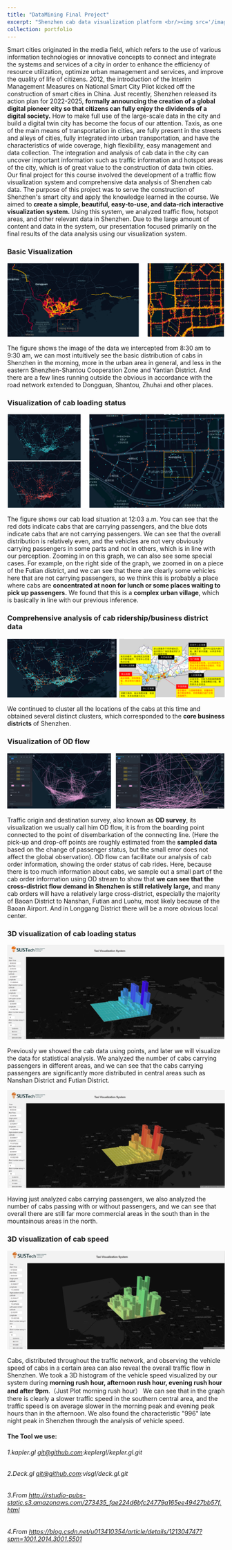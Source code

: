 ```yaml
---
title: "DataMining Final Project"
excerpt: "Shenzhen cab data visualization platform <br/><img src='/images/kl1.png' style='zoom:30%'> <img src='/images/kl2.png' style='zoom:25%'>"
collection: portfolio
---
```




Smart cities originated in the media field, which refers to the use of various information technologies or innovative concepts to connect and integrate the systems and services of a city in order to enhance the efficiency of resource utilization, optimize urban management and services, and improve the quality of life of citizens. 2012, the introduction of the Interim Management Measures on National Smart City Pilot kicked off the construction of smart cities in China. Just recently, Shenzhen released its action plan for 2022-2025, **formally announcing the creation of a global digital pioneer city so that citizens can fully enjoy the dividends of a digital society.** How to make full use of the large-scale data in the city and build a digital twin city has become the focus of our attention. Taxis, as one of the main means of transportation in cities, are fully present in the streets and alleys of cities, fully integrated into urban transportation, and have the characteristics of wide coverage, high flexibility, easy management and data collection. The integration and analysis of cab data in the city can uncover important information such as traffic information and hotspot areas of the city, which is of great value to the construction of data twin cities. Our final project for this course involved the development of a traffic flow visualization system and comprehensive data analysis of Shenzhen cab data. The purpose of this project was to serve the construction of Shenzhen's smart city and apply the knowledge learned in the course. We aimed to **create a simple, beautiful, easy-to-use, and data-rich interactive visualization system.** Using this system, we analyzed traffic flow, hotspot areas, and other relevant data in Shenzhen. Due to the large amount of content and data in the system, our presentation focused primarily on the final results of the data analysis using our visualization system.



### Basic Visualization

![KDD1](/images/KDD1.png)

The figure shows the image of the data we intercepted from 8:30 am to 9:30 am, we can most intuitively see the basic distribution of cabs in Shenzhen in the morning, more in the urban area in general, and less in the eastern Shenzhen-Shantou Cooperation Zone and Yantian District. And there are a few lines running outside the obvious in accordance with the road network extended to Dongguan, Shantou, Zhuhai and other places.



### Visualization of cab loading status

![KDD2](/images/KDD2.png)

The figure shows our cab load situation at 12:03 a.m. You can see that the red dots indicate cabs that are carrying passengers, and the blue dots indicate cabs that are not carrying passengers. We can see that the overall distribution is relatively even, and the vehicles are not very obviously carrying passengers in some parts and not in others, which is in line with our perception. Zooming in on this graph, we can also see some special cases. For example, on the right side of the graph, we zoomed in on a piece of the Futian district, and we can see that there are clearly some vehicles here that are not carrying passengers, so we think this is probably a place where cabs are **concentrated at noon for lunch or some places waiting to pick up passengers.** We found that this is a **complex urban village**, which is basically in line with our previous inference.





### Comprehensive analysis of cab ridership/business district data

![KDD3](/images/KDD3.png)

We continued to cluster all the locations of the cabs at this time and obtained several distinct clusters, which corresponded to the **core business** **districts** of Shenzhen.





### Visualization of OD flow

![KDD4](/images/KDD4.png)

Traffic origin and destination survey, also known as **OD survey**, its visualization we usually call him OD flow, it is from the boarding point connected to the point of disembarkation of the connecting line. (Here the pick-up and drop-off points are roughly estimated from the **sampled data** based on the change of passenger status, but the small error does not affect the global observation). OD flow can facilitate our analysis of cab order information, showing the order status of cab rides. Here, because there is too much information about cabs, we sample out a small part of the cab order information using OD stream to show that **we can see that the cross-district flow demand in Shenzhen is still relatively large,** and many cab orders will have a relatively large cross-district, especially the majority of Baoan District to Nanshan, Futian and Luohu, most likely because of the Baoan Airport. And in Longgang District there will be a more obvious local center.



### 3D visualization of cab loading status

![KDD5](/images/KDD5.png)

Previously we showed the cab data using points, and later we will visualize the data for statistical analysis. We analyzed the number of cabs carrying passengers in different areas, and we can see that the cabs carrying passengers are significantly more distributed in central areas such as Nanshan District and Futian District.



![KDD7](/images/KDD7.png)

Having just analyzed cabs carrying passengers, we also analyzed the number of cabs passing with or without passengers, and we can see that overall there are still far more commercial areas in the south than in the mountainous areas in the north.





### 3D visualization of cab speed

![KDD6](/images/KDD6.png)

Cabs, distributed throughout the traffic network, and observing the vehicle speed of cabs in a certain area can also reveal the overall traffic flow in Shenzhen. We took a 3D histogram of the vehicle speed visualized by our system during **morning rush hour, afternoon rush hour, evening rush hour and after 9pm**.（Just Plot morning rush hour） We can see that in the graph there is clearly a slower traffic speed in the southern central area, and the traffic speed is on average slower in the morning peak and evening peak hours than in the afternoon. We also found the characteristic "996" late night peak in Shenzhen through the analysis of vehicle speed.



#### The Tool we use:

###### 1.kapler.gl git@github.com:keplergl/kepler.gl.git

###### 2.Deck.gl git@github.com:visgl/deck.gl.git

###### 3.From http://rstudio-pubs-static.s3.amazonaws.com/273435_fae224d6bfc24779a165ee49427bb57f.html

###### 4.From https://blog.csdn.net/u013410354/article/details/121304747?spm=1001.2014.3001.5501
